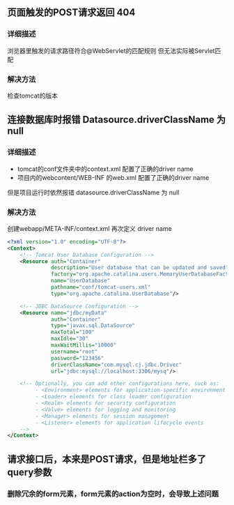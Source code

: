## 页面触发的POST请求返回 404
### 详细描述
浏览器里触发的请求路径符合@WebServlet的匹配规则 但无法实际被Servlet匹配
### 解决方法
检查tomcat的版本

## 连接数据库时报错 Datasource.driverClassName 为 null
### 详细描述
- tomcat的conf文件夹中的context.xml 配置了正确的driver name
- 项目内的webcontent/WEB-INF 的web.xml 配置了正确的driver name
  
但是项目运行时依然报错 datasource.driverClassName 为 null
### 解决方法
创建webapp/META-INF/context.xml 再次定义 driver name
```xml
<?xml version="1.0" encoding="UTF-8"?>
<Context>
    <!-- Tomcat User Database Configuration -->
    <Resource auth="Container"
              description="User database that can be updated and saved"
              factory="org.apache.catalina.users.MemoryUserDatabaseFactory"
              name="UserDatabase"
              pathname="conf/tomcat-users.xml"
              type="org.apache.catalina.UserDatabase"/>

    <!-- JDBC DataSource Configuration -->
    <Resource name="jdbc/myData"
              auth="Container"
              type="javax.sql.DataSource"
              maxTotal="100"
              maxIdle="30"
              maxWaitMillis="10000"
              username="root"
              password="123456"
              driverClassName="com.mysql.cj.jdbc.Driver"
              url="jdbc:mysql://localhost:3306/mysq"/>

    <!-- Optionally, you can add other configurations here, such as:
         - <Environment> elements for application-specific environment variables
         - <Loader> elements for class loader configuration
         - <Realm> elements for security configuration
         - <Valve> elements for logging and monitoring
         - <Manager> elements for session management
         - <Listener> elements for application lifecycle events
    -->
</Context>
```
## 请求接口后，本来是POST请求，但是地址栏多了query参数
### 删除冗余的form元素，form元素的action为空时，会导致上述问题
